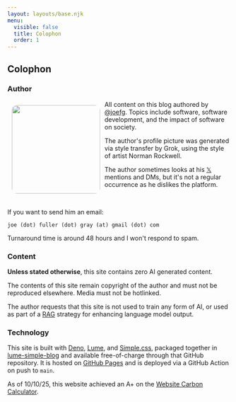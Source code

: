 ```yaml
---
layout: layouts/base.njk
menu:
  visible: false
  title: Colophon
  order: 1
---
```


## Colophon

### Author

<img
style="border-radius: 10%; float: left; padding: 10px"
src="https://avatars.githubusercontent.com/u/13489445?v=1"
width="200"/>

All content on this blog authored by [@joefg](http://github.com/joefg). Topics
include software, software development, and the impact of software on society.

The author's profile picture was generated via style transfer by Grok, using
the style of artist Norman Rockwell.

The author sometimes looks at his [𝕏](https://x.com/joefg_)
mentions and DMs, but it's not a regular occurrence as he dislikes the platform.

<br/>

If you want to send him an email:

```
joe (dot) fuller (dot) gray (at) gmail (dot) com
```

Turnaround time is around 48 hours and I won't respond to spam.

### Content

**Unless stated otherwise**, this site contains zero AI generated content.

The contents of this site remain copyright of the author and must not be
reproduced elsewhere. Media must not be hotlinked.

The author requests that this site is not used to train any form of AI, or used
as part of a
[RAG](https://blogs.nvidia.com/blog/what-is-retrieval-augmented-generation/)
strategy for enhancing language model output.

### Technology

This site is built with [Deno](https://deno.com/), [Lume](https://lume.land/),
and [Simple.css](https://simplecss.org/), packaged together in
[lume-simple-blog](https://github.com/joefg/lume-simple-blog) and available
free-of-charge through that GitHub repository. It is hosted on [GitHub
Pages](https://pages.github.com/) and is deployed via a GitHub Action on
push to `main`.

As of 10/10/25, this website achieved an A+ on the [Website Carbon
Calculator](https://www.websitecarbon.com/website/jfg-name/).
